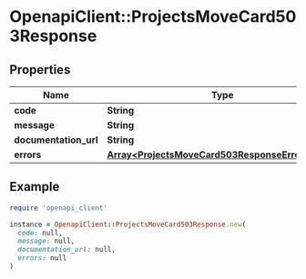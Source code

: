 # OpenapiClient::ProjectsMoveCard503Response

## Properties

| Name | Type | Description | Notes |
| ---- | ---- | ----------- | ----- |
| **code** | **String** |  | [optional] |
| **message** | **String** |  | [optional] |
| **documentation_url** | **String** |  | [optional] |
| **errors** | [**Array&lt;ProjectsMoveCard503ResponseErrorsInner&gt;**](ProjectsMoveCard503ResponseErrorsInner.md) |  | [optional] |

## Example

```ruby
require 'openapi_client'

instance = OpenapiClient::ProjectsMoveCard503Response.new(
  code: null,
  message: null,
  documentation_url: null,
  errors: null
)
```

